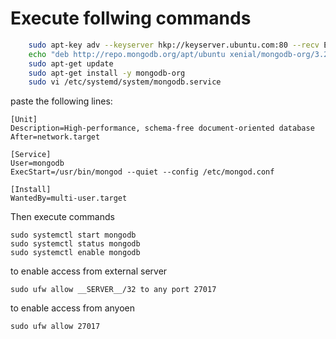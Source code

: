 # Execute follwing commands

```bash
    sudo apt-key adv --keyserver hkp://keyserver.ubuntu.com:80 --recv EA312927
    echo "deb http://repo.mongodb.org/apt/ubuntu xenial/mongodb-org/3.2 multiverse" | sudo tee /etc/apt/sources.list.d/mongodb-org-3.2.list
    sudo apt-get update
    sudo apt-get install -y mongodb-org
    sudo vi /etc/systemd/system/mongodb.service
```

paste the following lines:

    [Unit]
    Description=High-performance, schema-free document-oriented database
    After=network.target

    [Service]
    User=mongodb
    ExecStart=/usr/bin/mongod --quiet --config /etc/mongod.conf

    [Install]
    WantedBy=multi-user.target

Then execute commands

    sudo systemctl start mongodb
    sudo systemctl status mongodb
    sudo systemctl enable mongodb

to enable access from external server

    sudo ufw allow __SERVER__/32 to any port 27017

to enable access from anyoen

    sudo ufw allow 27017
